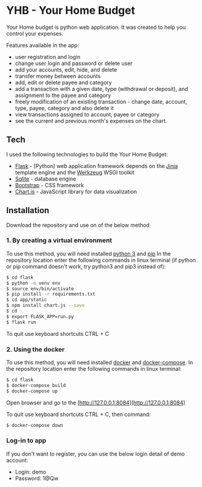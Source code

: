 # YHB - Your Home Budget

Your Home budget is python web application. It was created to help you control your expenses.

Features available in the app:
* user registration and login
* change user login and password or delete user
* add your accounts, edit, hide, and delete
* transfer money between accounts
* add, edit or delete payee and category
* add a transaction with a given date, type (withdrawal or deposit), and assignment to the payee and category
* freely modification of an existing transaction - change date, account, type, payee, category and also delete it
* view transactions assigned to account, payee or category
* see the current and previous month's expenses on the chart.


## Tech
I used the following technologies to build the Your Home Budget:

* [Flask] - [Python] web application framework depends on the [Jinja] template engine and the [Werkzeug] WSGI toolkit
* [Sqlite] - database engine
* [Bootstrap] - CSS framework
* [Chart.js] - JavaScript library for data visualization

## Installation 
Download the repository and use on of the below method

### 1. By creating a virtual environment

To use this method, you will need installed [python 3] and [pip]
In the repository location enter the following commands in linux terminal (if python or pip command doesn't work, try python3 and pip3 instead of):
```sh
$ cd flask
$ python -m venv env
$ source env/bin/activate
$ pip install -r requirements.txt 
$ cd app/static
$ npm install chart.js --save
$ cd -
$ export FLASK_APP=run.py
$ flask run
```
To quit use keyboard shortcuts CTRL + C

### 2. Using the docker
To use this method, you will need installed [docker] and [docker-compose].
In the repository location enter the following commands in linux terminal:
```bash
$ cd flask
$ docker-compose build
$ docker-compose up
```
Open browser and go to the [http://127.0.0.1:8084](http://127.0.0.1:8084)

To quit use keyboard shortcuts CTRL + C, then command:
```bash
$ docker-compose down
```

### Log-in to app

If you don't want to register, you can use the below login detail of demo account:
* Login: demo
* Password: 1@Qw

[//]: # (These are reference links used in the body http://stackoverflow.com/questions/4823468/store-comments-in-markdown-syntax)

   [git-repo-url]: <https://github.com/marsiekiera/YHB.git>
   [yhb]: <https://github.com/marsiekiera/YHB>
   [flask]: <https://flask.palletsprojects.com>
   [sqlite]: <https://www.sqlite.org>
   [bootstrap]: <https://getbootstrap.com>
   [chart.js]: <https://www.chartjs.org>
   [jinja]: <https://jinja.palletsprojects.com>
   [Werkzeug]: <https://werkzeug.palletsprojects.com>
   [python 3]: <https://www.python.org>
   [docker]: <https://docs.docker.com/get-docker>
   [docker-compose]: <https://docs.docker.com/compose/install>
   [pip]: <https://pip.pypa.io/en/stable/installing>